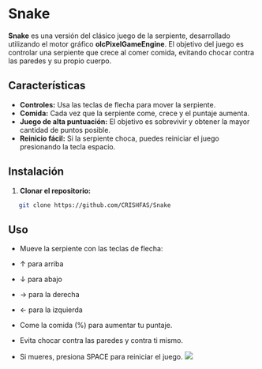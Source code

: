 # Snake

**Snake** es una versión del clásico juego de la serpiente, desarrollado utilizando el motor gráfico **olcPixelGameEngine**. El objetivo del juego es controlar una serpiente que crece al comer comida, evitando chocar contra las paredes y su propio cuerpo.

## Características

- **Controles:** Usa las teclas de flecha para mover la serpiente.
- **Comida:** Cada vez que la serpiente come, crece y el puntaje aumenta.
- **Juego de alta puntuación:** El objetivo es sobrevivir y obtener la mayor cantidad de puntos posible.
- **Reinicio fácil:** Si la serpiente choca, puedes reiniciar el juego presionando la tecla espacio.

## Instalación

1. **Clonar el repositorio:**

```bash
   git clone https://github.com/CRISHFAS/Snake
```

## Uso

- Mueve la serpiente con las teclas de flecha:

- ↑ para arriba
- ↓ para abajo
- → para la derecha
- ← para la izquierda

- Come la comida (%) para aumentar tu puntaje.

- Evita chocar contra las paredes y contra ti mismo.

- Si mueres, presiona SPACE para reiniciar el juego.
![](Snake.gif)